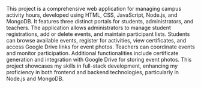 This project is a comprehensive web application for managing campus activity hours, developed using HTML, CSS, JavaScript, Node.js, and MongoDB. It features three distinct portals for students, administrators, and teachers. The application allows administrators to manage student registrations, add or delete events, and maintain participant lists. Students can browse available events, register for activities, view certificates, and access Google Drive links for event photos. Teachers can coordinate events and monitor participation. Additional functionalities include certificate generation and integration with Google Drive for storing event photos. This project showcases my skills in full-stack development, enhancing my proficiency in both frontend and backend technologies, particularly in Node.js and MongoDB.
